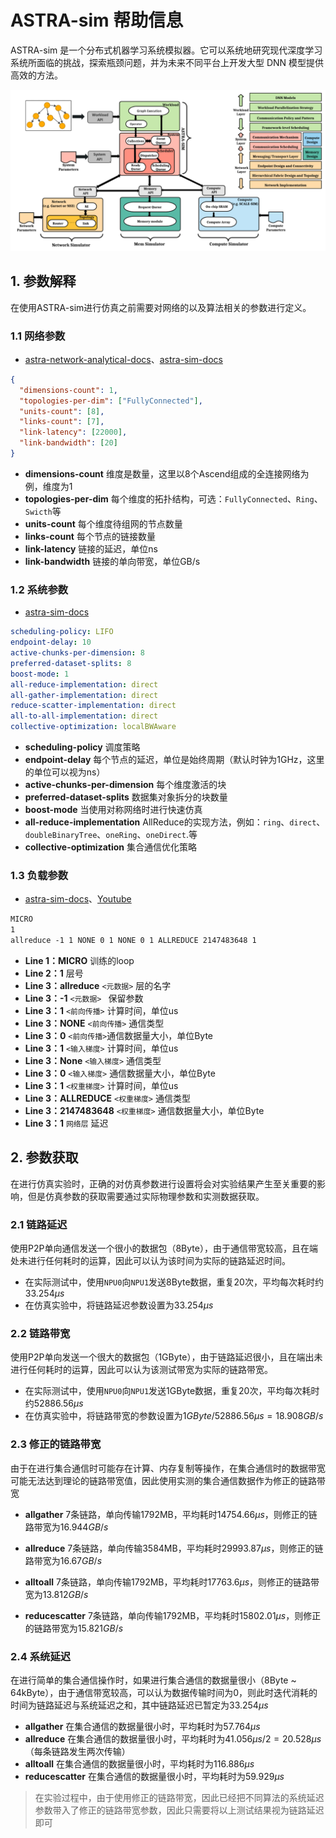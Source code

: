 # ASTRA-sim 帮助信息

ASTRA-sim 是一个分布式机器学习系统模拟器。它可以系统地研究现代深度学习系统所面临的挑战，探索瓶颈问题，并为未来不同平台上开发大型 DNN 模型提供高效的方法。

![astra_sim_overview](../images/astra_sim_overview.png)

## 1. 参数解释

在使用ASTRA-sim进行仿真之前需要对网络的以及算法相关的参数进行定义。

### 1.1 网络参数

- [astra-network-analytical-docs](https://astra-sim.github.io/astra-network-analytical-docs/input-format/input-format.html)、[astra-sim-docs](https://astra-sim.github.io/astra-sim-docs/getting-started/argument-network-config.html)

```json
{
  "dimensions-count": 1,
  "topologies-per-dim": ["FullyConnected"],
  "units-count": [8],
  "links-count": [7],
  "link-latency": [22000],
  "link-bandwidth": [20]
}
```

- **dimensions-count** 维度是数量，这里以8个Ascend组成的全连接网络为例，维度为1
- **topologies-per-dim** 每个维度的拓扑结构，可选：`FullyConnected`、`Ring`、`Swicth`等
- **units-count** 每个维度待组网的节点数量
- **links-count** 每个节点的链接数量
- **link-latency** 链接的延迟，单位ns
- **link-bandwidth** 链接的单向带宽，单位GB/s

### 1.2 系统参数

- [astra-sim-docs](https://astra-sim.github.io/astra-sim-docs/getting-started/argument-system-config.html)

```yml
scheduling-policy: LIFO
endpoint-delay: 10
active-chunks-per-dimension: 8
preferred-dataset-splits: 8
boost-mode: 1
all-reduce-implementation: direct
all-gather-implementation: direct
reduce-scatter-implementation: direct
all-to-all-implementation: direct
collective-optimization: localBWAware
```

- **scheduling-policy** 调度策略
- **endpoint-delay** 每个节点的延迟，单位是始终周期（默认时钟为1GHz，这里的单位可以视为ns）
- **active-chunks-per-dimension** 每个维度激活的块
- **preferred-dataset-splits** 数据集对象拆分的块数量
- **boost-mode** 当使用对称网络时进行快速仿真
- **all-reduce-implementation** AllReduce的实现方法，例如：`ring`、`direct`、`doubleBinaryTree`、`oneRing`、`oneDirect`.等
- **collective-optimization** 集合通信优化策略

### 1.3 负载参数

- [astra-sim-docs](https://astra-sim.github.io/astra-sim-docs/getting-started/argument-workload-config.html)、[Youtube](https://youtu.be/AVtqhMV1UOU?si=AJBpo-q7Ve8K411I)

```txt
MICRO
1
allreduce -1 1 NONE 0 1 NONE 0 1 ALLREDUCE 2147483648 1
```

- **Line 1：MICRO** 训练的loop
- **Line 2：1** 层号
- **Line 3：allreduce** `<元数据>` 层的名字
- **Line 3：-1** `<元数据> ` 保留参数
- **Line 3：1** `<前向传播>` 计算时间，单位us
- **Line 3：NONE** `<前向传播>` 通信类型
- **Line 3：0** `<前向传播>`通信数据量大小，单位Byte
- **Line 3：1** `<输入梯度>` 计算时间，单位us
- **Line 3：None** `<输入梯度>` 通信类型
- **Line 3：0** `<输入梯度>` 通信数据量大小，单位Byte
- **Line 3：1** `<权重梯度>` 计算时间，单位us
- **Line 3：ALLREDUCE** `<权重梯度>` 通信类型
- **Line 3：2147483648** `<权重梯度>` 通信数据量大小，单位Byte
- **Line 3：1** `网络层` 延迟

## 2. 参数获取

在进行仿真实验时，正确的对仿真参数进行设置将会对实验结果产生至关重要的影响，但是仿真参数的获取需要通过实际物理参数和实测数据获取。

### 2.1 链路延迟

使用P2P单向通信发送一个很小的数据包（8Byte），由于通信带宽较高，且在端处未进行任何耗时的运算，因此可以认为该时间为实际的链路延迟时间。

- 在实际测试中，使用`NPU0`向`NPU1`发送8Byte数据，重复20次，平均每次耗时约$33.254 \mu s$
- 在仿真实验中，将链路延迟参数设置为$33.254 \mu s$​

### 2.2 链路带宽

使用P2P单向发送一个很大的数据包（1GByte），由于链路延迟很小，且在端出未进行任何耗时的运算，因此可以认为该测试带宽为实际的链路带宽。

- 在实际测试中，使用`NPU0`向`NPU1`发送1GByte数据，重复20次，平均每次耗时约$52886.56 \mu s$
- 在仿真实验中，将链路带宽的参数设置为$1 G Byte / 52886.56 \mu s=18.908GB/s$​

### 2.3 修正的链路带宽

由于在进行集合通信时可能存在计算、内存复制等操作，在集合通信时的数据带宽可能无法达到理论的链路带宽值，因此使用实测的集合通信数据作为修正的链路带宽

- **allgather** 7条链路，单向传输1792MB，平均耗时$14754.66 \mu s$，则修正的链路带宽为$16.944 GB/s$​

- **allreduce** 7条链路，单向传输3584MB，平均耗时$29993.87 \mu s$，则修正的链路带宽为$16.67 GB/s$

- **alltoall** 7条链路，单向传输1792MB，平均耗时$17763.6 \mu s$，则修正的链路带宽为$13.812 GB/s$

- **reducescatter** 7条链路，单向传输1792MB，平均耗时$15802.01 \mu s$，则修正的链路带宽为$15.821 GB/s$

### 2.4 系统延迟

在进行简单的集合通信操作时，如果进行集合通信的数据量很小（8Byte ~ 64kByte），由于通信带宽较高，可以认为数据传输时间为0，则此时迭代消耗的时间为链路延迟与系统延迟之和，其中链路延迟已暂定为$33.254 \mu s$

- **allgather** 在集合通信的数据量很小时，平均耗时为$57.764 \mu s$
- **allreduce** 在集合通信的数据量很小时，平均耗时为$41.056 \mu s/2=20.528 \mu s$（每条链路发生两次传输）
- **alltoall** 在集合通信的数据量很小时，平均耗时为$116.886 \mu s$
- **reducescatter** 在集合通信的数据量很小时，平均耗时为$59.929 \mu s$​

> 在实验过程中，由于使用修正的链路带宽，因此已经把不同算法的系统延迟参数带入了修正的链路带宽参数，因此只需要将以上测试结果视为链路延迟即可
